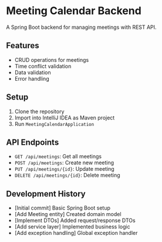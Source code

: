 # Meeting Calendar Backend

A Spring Boot backend for managing meetings with REST API.

## Features
- CRUD operations for meetings
- Time conflict validation
- Data validation
- Error handling

## Setup
1. Clone the repository
2. Import into IntelliJ IDEA as Maven project
3. Run `MeetingCalendarApplication`

## API Endpoints
- `GET /api/meetings`: Get all meetings
- `POST /api/meetings`: Create new meeting
- `PUT /api/meetings/{id}`: Update meeting
- `DELETE /api/meetings/{id}`: Delete meeting

## Development History
- [Initial commit] Basic Spring Boot setup
- [Add Meeting entity] Created domain model
- [Implement DTOs] Added request/response DTOs
- [Add service layer] Implemented business logic
- [Add exception handling] Global exception handler
